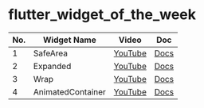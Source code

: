 # flutter_widget_of_the_week

<!-- VSCodeの拡張機能で整形 Option + Shift + F -->
| No. | Widget Name       | Video                                                  | Doc                                                                          |
| --- | ----------------- | ------------------------------------------------------ | ---------------------------------------------------------------------------- |
| 1   | SafeArea          | [YouTube](https://www.youtube.com/watch?v=lkF0TQJO0bA) | [Docs](https://api.flutter.dev/flutter/widgets/SafeArea-class.html)          |
| 2   | Expanded          | [YouTube](https://www.youtube.com/watch?v=_rnZaagadyo) | [Docs](https://api.flutter.dev/flutter/widgets/Expanded-class.html)          |
| 3   | Wrap              | [YouTube](https://www.youtube.com/watch?v=z5iw2SeFx2M) | [Docs](https://api.flutter.dev/flutter/widgets/Wrap-class.html)              |
| 4   | AnimatedContainer | [YouTube](https://www.youtube.com/watch?v=yI-8QHpGIP4) | [Docs](https://api.flutter.dev/flutter/widgets/AnimatedContainer-class.html) |

<!-- | AAA | AAA         | YouTube                                                | Docs                                                                | -->